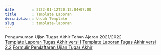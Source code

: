 ```yaml
---
date        : 2022-01-12T20:12:04+07:00
title       : Template Laporan
description : Unduh Template
slug        : template-laporan
---
```

<div class="mt-4 mb-5">
  <div class="card">
    <div class="card-body">Pengumuman Ujian Tugas Akhir Tahun Ajaran 2021/2022</div>
    <div class="list-group list-group-flush">
      <a href="https://www.dropbox.com/s/utax69eavptd1yb/format-laporan-ta-211111.docx?dl=1" class="list-group-item list-group-item-action">Template Laporan Tugas Akhir versi 1</a>
      <a href="https://www.dropbox.com/s/x1mq5voztjfj50p/format-laporan-ta-2.2.docx?dl=1" class="list-group-item list-group-item-action">Template Laporan Tugas Akhir versi 2.2</a>
      <a href="https://forms.gle/ELSVLW1W6ovu3ATH8" class="list-group-item list-group-item-action">Formulir Pendaftaran Ujian Tugas Akhir</a>
    </div>
  </div>
</div>